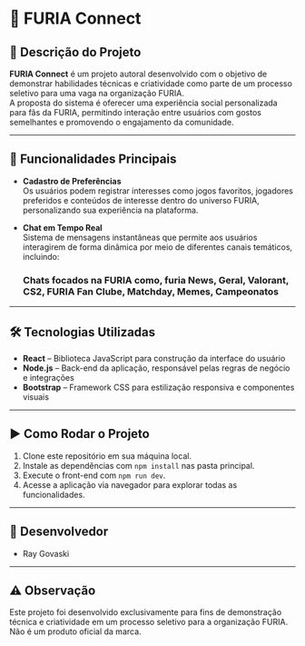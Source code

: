 # 🐆 FURIA Connect

## 📌 Descrição do Projeto  
**FURIA Connect** é um projeto autoral desenvolvido com o objetivo de demonstrar habilidades técnicas e criatividade como parte de um processo seletivo para uma vaga na organização FURIA.  
A proposta do sistema é oferecer uma experiência social personalizada para fãs da FURIA, permitindo interação entre usuários com gostos semelhantes e promovendo o engajamento da comunidade.

---

## 🧩 Funcionalidades Principais

- **Cadastro de Preferências**  
  Os usuários podem registrar interesses como jogos favoritos, jogadores preferidos e conteúdos de interesse dentro do universo FURIA, personalizando sua experiência na plataforma.

- **Chat em Tempo Real**  
  Sistema de mensagens instantâneas que permite aos usuários interagirem de forma dinâmica por meio de diferentes canais temáticos, incluindo:

  ### Chats focados na FURIA como, furia News, Geral, Valorant, CS2, FURIA Fan Clube, Matchday, Memes, Campeonatos  

---

## 🛠️ Tecnologias Utilizadas

- **React** – Biblioteca JavaScript para construção da interface do usuário  
- **Node.js** – Back-end da aplicação, responsável pelas regras de negócio e integrações  
- **Bootstrap** – Framework CSS para estilização responsiva e componentes visuais  

---

## ▶️ Como Rodar o Projeto

1. Clone este repositório em sua máquina local.  
2. Instale as dependências com `npm install` nas pasta principal.  
4. Execute o front-end com `npm run dev`.  
5. Acesse a aplicação via navegador para explorar todas as funcionalidades.

---

## 👤 Desenvolvedor

- Ray Govaski  

---

## ⚠️ Observação

Este projeto foi desenvolvido exclusivamente para fins de demonstração técnica e criatividade em um processo seletivo para a organização FURIA. Não é um produto oficial da marca.
